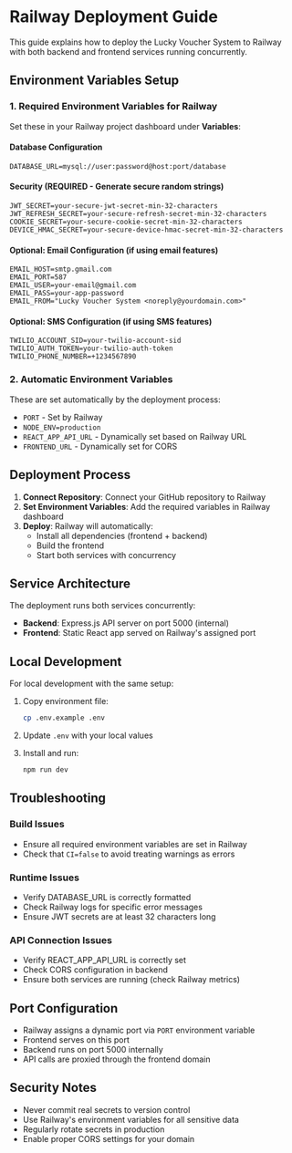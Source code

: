 # Railway Deployment Guide

This guide explains how to deploy the Lucky Voucher System to Railway with both backend and frontend services running concurrently.

## Environment Variables Setup

### 1. Required Environment Variables for Railway

Set these in your Railway project dashboard under **Variables**:

#### Database Configuration

```
DATABASE_URL=mysql://user:password@host:port/database
```

#### Security (REQUIRED - Generate secure random strings)

```
JWT_SECRET=your-secure-jwt-secret-min-32-characters
JWT_REFRESH_SECRET=your-secure-refresh-secret-min-32-characters
COOKIE_SECRET=your-secure-cookie-secret-min-32-characters
DEVICE_HMAC_SECRET=your-secure-device-hmac-secret-min-32-characters
```

#### Optional: Email Configuration (if using email features)

```
EMAIL_HOST=smtp.gmail.com
EMAIL_PORT=587
EMAIL_USER=your-email@gmail.com
EMAIL_PASS=your-app-password
EMAIL_FROM="Lucky Voucher System <noreply@yourdomain.com>"
```

#### Optional: SMS Configuration (if using SMS features)

```
TWILIO_ACCOUNT_SID=your-twilio-account-sid
TWILIO_AUTH_TOKEN=your-twilio-auth-token
TWILIO_PHONE_NUMBER=+1234567890
```

### 2. Automatic Environment Variables

These are set automatically by the deployment process:

- `PORT` - Set by Railway
- `NODE_ENV=production`
- `REACT_APP_API_URL` - Dynamically set based on Railway URL
- `FRONTEND_URL` - Dynamically set for CORS

## Deployment Process

1. **Connect Repository**: Connect your GitHub repository to Railway
2. **Set Environment Variables**: Add the required variables in Railway dashboard
3. **Deploy**: Railway will automatically:
   - Install all dependencies (frontend + backend)
   - Build the frontend
   - Start both services with concurrency

## Service Architecture

The deployment runs both services concurrently:

- **Backend**: Express.js API server on port 5000 (internal)
- **Frontend**: Static React app served on Railway's assigned port

## Local Development

For local development with the same setup:

1. Copy environment file:

   ```bash
   cp .env.example .env
   ```

2. Update `.env` with your local values

3. Install and run:
   ```bash
   npm run dev
   ```

## Troubleshooting

### Build Issues

- Ensure all required environment variables are set in Railway
- Check that `CI=false` to avoid treating warnings as errors

### Runtime Issues

- Verify DATABASE_URL is correctly formatted
- Check Railway logs for specific error messages
- Ensure JWT secrets are at least 32 characters long

### API Connection Issues

- Verify REACT_APP_API_URL is correctly set
- Check CORS configuration in backend
- Ensure both services are running (check Railway metrics)

## Port Configuration

- Railway assigns a dynamic port via `PORT` environment variable
- Frontend serves on this port
- Backend runs on port 5000 internally
- API calls are proxied through the frontend domain

## Security Notes

- Never commit real secrets to version control
- Use Railway's environment variables for all sensitive data
- Regularly rotate secrets in production
- Enable proper CORS settings for your domain
